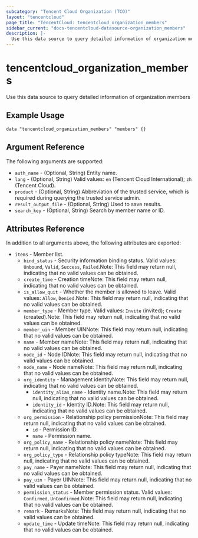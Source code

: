 ```yaml
---
subcategory: "Tencent Cloud Organization (TCO)"
layout: "tencentcloud"
page_title: "TencentCloud: tencentcloud_organization_members"
sidebar_current: "docs-tencentcloud-datasource-organization_members"
description: |-
  Use this data source to query detailed information of organization members
---
```


# tencentcloud_organization_members

Use this data source to query detailed information of organization members

## Example Usage

```hcl
data "tencentcloud_organization_members" "members" {}
```

## Argument Reference

The following arguments are supported:

* `auth_name` - (Optional, String) Entity name.
* `lang` - (Optional, String) Valid values: `en` (Tencent Cloud International); `zh` (Tencent Cloud).
* `product` - (Optional, String) Abbreviation of the trusted service, which is required during querying the trusted service admin.
* `result_output_file` - (Optional, String) Used to save results.
* `search_key` - (Optional, String) Search by member name or ID.

## Attributes Reference

In addition to all arguments above, the following attributes are exported:

* `items` - Member list.
  * `bind_status` - Security information binding status. Valid values: `Unbound`, `Valid`, `Success`, `Failed`.Note: This field may return null, indicating that no valid values can be obtained.
  * `create_time` - Creation timeNote: This field may return null, indicating that no valid values can be obtained.
  * `is_allow_quit` - Whether the member is allowed to leave. Valid values: `Allow`, `Denied`.Note: This field may return null, indicating that no valid values can be obtained.
  * `member_type` - Member type. Valid values: `Invite` (invited); `Create` (created).Note: This field may return null, indicating that no valid values can be obtained.
  * `member_uin` - Member UINNote: This field may return null, indicating that no valid values can be obtained.
  * `name` - Member nameNote: This field may return null, indicating that no valid values can be obtained.
  * `node_id` - Node IDNote: This field may return null, indicating that no valid values can be obtained.
  * `node_name` - Node nameNote: This field may return null, indicating that no valid values can be obtained.
  * `org_identity` - Management identityNote: This field may return null, indicating that no valid values can be obtained.
    * `identity_alias_name` - Identity name.Note: This field may return null, indicating that no valid values can be obtained.
    * `identity_id` - Identity ID.Note: This field may return null, indicating that no valid values can be obtained.
  * `org_permission` - Relationship policy permissionNote: This field may return null, indicating that no valid values can be obtained.
    * `id` - Permission ID.
    * `name` - Permission name.
  * `org_policy_name` - Relationship policy nameNote: This field may return null, indicating that no valid values can be obtained.
  * `org_policy_type` - Relationship policy typeNote: This field may return null, indicating that no valid values can be obtained.
  * `pay_name` - Payer nameNote: This field may return null, indicating that no valid values can be obtained.
  * `pay_uin` - Payer UINNote: This field may return null, indicating that no valid values can be obtained.
  * `permission_status` - Member permission status. Valid values: `Confirmed`, `UnConfirmed`.Note: This field may return null, indicating that no valid values can be obtained.
  * `remark` - RemarksNote: This field may return null, indicating that no valid values can be obtained.
  * `update_time` - Update timeNote: This field may return null, indicating that no valid values can be obtained.


